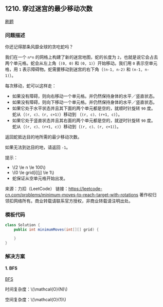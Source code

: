<script src="https://cdn.bootcss.com/mathjax/2.7.7/MathJax.js?config=TeX-AMS-MML_HTMLorMML"></script>

## 1210. 穿过迷宫的最少移动次数

[刷题](qu1210/solu/Solution.java)

### 问题描述

你还记得那条风靡全球的贪吃蛇吗？

我们在一个 `n*n` 的网格上构建了新的迷宫地图，蛇的长度为 `2`，也就是说它会占去两个单元格。蛇会从左上角（`(0, 0)` 和 `(0, 1)`）开始移动。我们用 `0` 表示空单元格，用 `1` 表示障碍物。蛇需要移动到迷宫的右下角（`(n-1, n-2)` 和 `(n-1, n-1)`）。

每次移动，蛇可以这样走：

* 如果没有障碍，则向右移动一个单元格。并仍然保持身体的水平／竖直状态。
* 如果没有障碍，则向下移动一个单元格。并仍然保持身体的水平／竖直状态。
* 如果它处于水平状态并且其下面的两个单元都是空的，就顺时针旋转 `90` 度。蛇从（`(r, c)、(r, c+1)`）移动到 （`(r, c)、(r+1, c)`）。
* 如果它处于竖直状态并且其右面的两个单元都是空的，就逆时针旋转 `90` 度。蛇从（`(r, c)、(r+1, c)`）移动到（`(r, c)、(r, c+1)`）。

返回蛇抵达目的地所需的最少移动次数。

如果无法到达目的地，请返回 `-1`。

提示：

* \\(2 \le n \le 100\\)
* \\(0 \le grid[i]\[j] \le 1\\)
* 蛇保证从空单元格开始出发。

来源：力扣（LeetCode）
链接：https://leetcode-cn.com/problems/minimum-moves-to-reach-target-with-rotations
著作权归领扣网络所有。商业转载请联系官方授权，非商业转载请注明出处。

### 模板代码

``` java
class Solution {
    public int minimumMoves(int[][] grid) {

    }
}
```

### 解决方案

#### 1. BFS

[BFS](qu1210/solu1/Solution.java)

时间复杂度：\\(\mathcal{O}(N)\\)

空间复杂度：\\(\mathcal{O}(1)\\)
